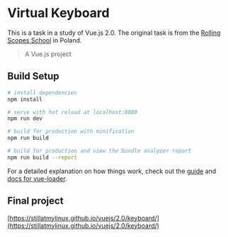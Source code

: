 # Virtual Keyboard

This is a task in a study of Vue.js 2.0. The original task is from the [Rolling Scopes School](https://rs.school/) in Poland.

> A Vue.js project

## Build Setup

``` bash
# install dependencies
npm install

# serve with hot reload at localhost:8080
npm run dev

# build for production with minification
npm run build

# build for production and view the bundle analyzer report
npm run build --report
```

For a detailed explanation on how things work, check out the [guide](http://vuejs-templates.github.io/webpack/) and [docs for vue-loader](http://vuejs.github.io/vue-loader).

## Final project

[https://stillatmylinux.github.io/vuejs/2.0/keyboard/](https://stillatmylinux.github.io/vuejs/2.0/keyboard/)